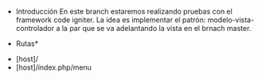 * Introducción
En este branch estaremos realizando pruebas con el framework code igniter.
 La idea es implementar el patrón: modelo-vista-controlador a la par que se va adelantando la vista en el brnach master.


 * Rutas*
 - [host]/
 - [host]/index.php/menu
